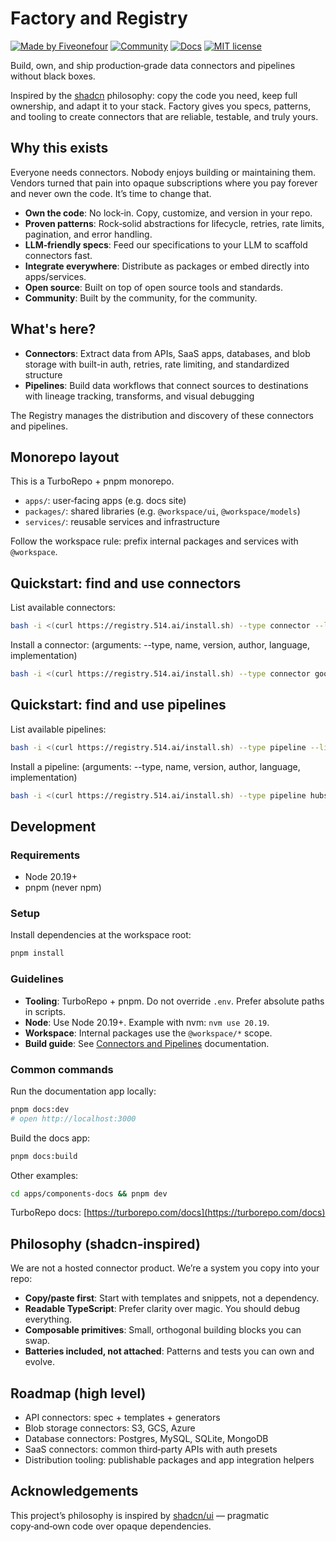 # Factory and Registry

[![Made by Fiveonefour](https://img.shields.io/badge/MADE%20BY-Fiveonefour-black.svg)](https://www.fiveonefour.com)
[![Community](https://img.shields.io/badge/Slack-Community-purple.svg?logo=slack)](https://join.slack.com/t/moose-community/shared_invite/zt-2fjh5n3wz-cnOmM9Xe9DYAgQrNu8xKxg)
[![Docs](https://img.shields.io/badge/Quickstart-Docs-blue.svg)](https://registry.514.ai/docs)
[![MIT license](https://img.shields.io/badge/License-MIT-yellow.svg)](LICENSE)

Build, own, and ship production‑grade data connectors and pipelines without black boxes.

Inspired by the [shadcn](https://ui.shadcn.com/) philosophy: copy the code you need, keep full ownership, and adapt it to your stack. Factory gives you specs, patterns, and tooling to create connectors that are reliable, testable, and truly yours.

## Why this exists

Everyone needs connectors. Nobody enjoys building or maintaining them. Vendors turned that pain into opaque subscriptions where you pay forever and never own the code. It’s time to change that.

- **Own the code**: No lock‑in. Copy, customize, and version in your repo.
- **Proven patterns**: Rock‑solid abstractions for lifecycle, retries, rate limits, pagination, and error handling.
- **LLM‑friendly specs**: Feed our specifications to your LLM to scaffold connectors fast.
- **Integrate everywhere**: Distribute as packages or embed directly into apps/services.
- **Open source**: Built on top of open source tools and standards.
- **Community**: Built by the community, for the community.

## What's here?

- **Connectors**: Extract data from APIs, SaaS apps, databases, and blob storage with built-in auth, retries, rate limiting, and standardized structure
- **Pipelines**: Build data workflows that connect sources to destinations with lineage tracking, transforms, and visual debugging

The Registry manages the distribution and discovery of these connectors and pipelines.

## Monorepo layout

This is a TurboRepo + pnpm monorepo.

- `apps/`: user‑facing apps (e.g. docs site)
- `packages/`: shared libraries (e.g. `@workspace/ui`, `@workspace/models`)
- `services/`: reusable services and infrastructure

Follow the workspace rule: prefix internal packages and services with `@workspace`.

## Quickstart: find and use connectors

List available connectors:

```bash
bash -i <(curl https://registry.514.ai/install.sh) --type connector --list
```

Install a connector: (arguments: --type, name, version, author, language, implementation)

```bash
bash -i <(curl https://registry.514.ai/install.sh) --type connector google-analytics v4 514-labs typescript data-api
```

## Quickstart: find and use pipelines

List available pipelines:

```bash
bash -i <(curl https://registry.514.ai/install.sh) --type pipeline --list
```

Install a pipeline: (arguments: --type, name, version, author, language, implementation)

```bash
bash -i <(curl https://registry.514.ai/install.sh) --type pipeline hubspot-to-clickhouse v3 514-labs typescript default
```

## Development

### Requirements

- Node 20.19+
- pnpm (never npm)

### Setup

Install dependencies at the workspace root:

```bash
pnpm install
```

### Guidelines

- **Tooling**: TurboRepo + pnpm. Do not override `.env`. Prefer absolute paths in scripts.
- **Node**: Use Node 20.19+. Example with nvm: `nvm use 20.19`.
- **Workspace**: Internal packages use the `@workspace/*` scope.
- **Build guide**: See [Connectors and Pipelines](https://registry.514.ai/create) documentation.

### Common commands

Run the documentation app locally:

```bash
pnpm docs:dev
# open http://localhost:3000
```

Build the docs app:

```bash
pnpm docs:build
```

Other examples:

```bash
cd apps/components-docs && pnpm dev
```

TurboRepo docs: [https://turborepo.com/docs](https://turborepo.com/docs)

## Philosophy (shadcn‑inspired)

We are not a hosted connector product. We’re a system you copy into your repo:

- **Copy/paste first**: Start with templates and snippets, not a dependency.
- **Readable TypeScript**: Prefer clarity over magic. You should debug everything.
- **Composable primitives**: Small, orthogonal building blocks you can swap.
- **Batteries included, not attached**: Patterns and tests you can own and evolve.

## Roadmap (high level)

- API connectors: spec + templates + generators
- Blob storage connectors: S3, GCS, Azure
- Database connectors: Postgres, MySQL, SQLite, MongoDB
- SaaS connectors: common third‑party APIs with auth presets
- Distribution tooling: publishable packages and app integration helpers

## Acknowledgements

This project’s philosophy is inspired by [shadcn/ui](https://ui.shadcn.com/) — pragmatic copy‑and‑own code over opaque dependencies.